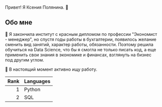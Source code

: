 ### 
Привет! Я Ксения Полянина. 👋

## Обо мне

🔭 Я закончила институт с красным дипломом по профессии "Экономист - менеджер", но спустя годы работы в бухгалтерии, появилось желание сменить вид занятий, характер работы, обязанности. Поэтому решила обучиться на Data Science, что бы я смогла не только писать код, а еще применить свои знания в экономике и финансах, взглянуть на бизнес под другим углом.

👯 В настоящий момент активно ищу работу.

| Rank | Languages |
|-----:|-----------|
|     1| Python    |
|     2| SQL       |
